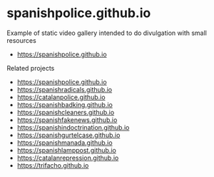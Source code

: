 # spanishpolice.github.io

Example of static video gallery intended to do divulgation with small resources
- https://spanishpolice.github.io

Related projects
- https://spanishpolice.github.io
- https://spanishradicals.github.io
- https://catalanpolice.github.io
- https://spanishbadking.github.io
- https://spanishcleaners.github.io
- https://spanishfakenews.github.io
- https://spanishindoctrination.github.io
- https://spanishgurtelcase.github.io
- https://spanishmanada.github.io
- https://spanishlamppost.github.io
- https://catalanrepression.github.io
- https://trifacho.github.io
